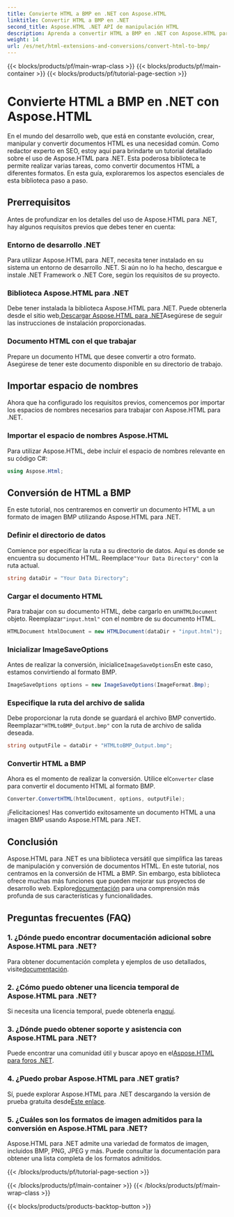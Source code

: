 ```yaml
---
title: Convierte HTML a BMP en .NET con Aspose.HTML
linktitle: Convertir HTML a BMP en .NET
second_title: Aspose.HTML .NET API de manipulación HTML
description: Aprenda a convertir HTML a BMP en .NET con Aspose.HTML para .NET. Guía completa para desarrolladores web sobre cómo aprovechar Aspose.HTML para .NET.
weight: 14
url: /es/net/html-extensions-and-conversions/convert-html-to-bmp/
---
```


{{< blocks/products/pf/main-wrap-class >}}
{{< blocks/products/pf/main-container >}}
{{< blocks/products/pf/tutorial-page-section >}}

# Convierte HTML a BMP en .NET con Aspose.HTML

En el mundo del desarrollo web, que está en constante evolución, crear, manipular y convertir documentos HTML es una necesidad común. Como redactor experto en SEO, estoy aquí para brindarte un tutorial detallado sobre el uso de Aspose.HTML para .NET. Esta poderosa biblioteca te permite realizar varias tareas, como convertir documentos HTML a diferentes formatos. En esta guía, exploraremos los aspectos esenciales de esta biblioteca paso a paso.

## Prerrequisitos

Antes de profundizar en los detalles del uso de Aspose.HTML para .NET, hay algunos requisitos previos que debes tener en cuenta:

### Entorno de desarrollo .NET

Para utilizar Aspose.HTML para .NET, necesita tener instalado en su sistema un entorno de desarrollo .NET. Si aún no lo ha hecho, descargue e instale .NET Framework o .NET Core, según los requisitos de su proyecto.

### Biblioteca Aspose.HTML para .NET

 Debe tener instalada la biblioteca Aspose.HTML para .NET. Puede obtenerla desde el sitio web,[Descargar Aspose.HTML para .NET](https://releases.aspose.com/html/net/)Asegúrese de seguir las instrucciones de instalación proporcionadas.

### Documento HTML con el que trabajar

Prepare un documento HTML que desee convertir a otro formato. Asegúrese de tener este documento disponible en su directorio de trabajo.

## Importar espacio de nombres

Ahora que ha configurado los requisitos previos, comencemos por importar los espacios de nombres necesarios para trabajar con Aspose.HTML para .NET.

### Importar el espacio de nombres Aspose.HTML

Para utilizar Aspose.HTML, debe incluir el espacio de nombres relevante en su código C#:

```csharp
using Aspose.Html;
```

## Conversión de HTML a BMP

En este tutorial, nos centraremos en convertir un documento HTML a un formato de imagen BMP utilizando Aspose.HTML para .NET.

### Definir el directorio de datos

 Comience por especificar la ruta a su directorio de datos. Aquí es donde se encuentra su documento HTML. Reemplace`"Your Data Directory"` con la ruta actual.

```csharp
string dataDir = "Your Data Directory";
```

### Cargar el documento HTML

 Para trabajar con su documento HTML, debe cargarlo en un`HTMLDocument` objeto. Reemplazar`"input.html"` con el nombre de su documento HTML.

```csharp
HTMLDocument htmlDocument = new HTMLDocument(dataDir + "input.html");
```

### Inicializar ImageSaveOptions

 Antes de realizar la conversión, inicialice`ImageSaveOptions`En este caso, estamos convirtiendo al formato BMP.

```csharp
ImageSaveOptions options = new ImageSaveOptions(ImageFormat.Bmp);
```

### Especifique la ruta del archivo de salida

 Debe proporcionar la ruta donde se guardará el archivo BMP convertido. Reemplazar`"HTMLtoBMP_Output.bmp"` con la ruta de archivo de salida deseada.

```csharp
string outputFile = dataDir + "HTMLtoBMP_Output.bmp";
```

### Convertir HTML a BMP

 Ahora es el momento de realizar la conversión. Utilice el`Converter` clase para convertir el documento HTML al formato BMP.

```csharp
Converter.ConvertHTML(htmlDocument, options, outputFile);
```

¡Felicitaciones! Has convertido exitosamente un documento HTML a una imagen BMP usando Aspose.HTML para .NET.

## Conclusión

Aspose.HTML para .NET es una biblioteca versátil que simplifica las tareas de manipulación y conversión de documentos HTML. En este tutorial, nos centramos en la conversión de HTML a BMP. Sin embargo, esta biblioteca ofrece muchas más funciones que pueden mejorar sus proyectos de desarrollo web. Explore[documentación](https://reference.aspose.com/html/net/) para una comprensión más profunda de sus características y funcionalidades.

## Preguntas frecuentes (FAQ)

### 1. ¿Dónde puedo encontrar documentación adicional sobre Aspose.HTML para .NET?

 Para obtener documentación completa y ejemplos de uso detallados, visite[documentación](https://reference.aspose.com/html/net/).

### 2. ¿Cómo puedo obtener una licencia temporal de Aspose.HTML para .NET?

Si necesita una licencia temporal, puede obtenerla en[aquí](https://purchase.aspose.com/temporary-license/).

### 3. ¿Dónde puedo obtener soporte y asistencia con Aspose.HTML para .NET?

 Puede encontrar una comunidad útil y buscar apoyo en el[Aspose.HTML para foros .NET](https://forum.aspose.com/).

### 4. ¿Puedo probar Aspose.HTML para .NET gratis?

 Sí, puede explorar Aspose.HTML para .NET descargando la versión de prueba gratuita desde[Este enlace](https://releases.aspose.com/).

### 5. ¿Cuáles son los formatos de imagen admitidos para la conversión en Aspose.HTML para .NET?

Aspose.HTML para .NET admite una variedad de formatos de imagen, incluidos BMP, PNG, JPEG y más. Puede consultar la documentación para obtener una lista completa de los formatos admitidos.

{{< /blocks/products/pf/tutorial-page-section >}}

{{< /blocks/products/pf/main-container >}}
{{< /blocks/products/pf/main-wrap-class >}}

{{< blocks/products/products-backtop-button >}}

